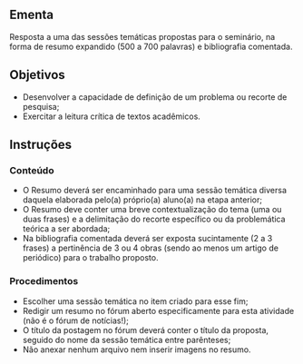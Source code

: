 ## Ementa ##

Resposta a uma das sessões temáticas propostas para o seminário, na forma de resumo expandido (500 a 700 palavras) e bibliografia comentada.

## Objetivos ##

+ Desenvolver a capacidade de definição de um problema ou 
  recorte de pesquisa;
+ Exercitar a leitura crítica de textos acadêmicos.

## Instruções ##

### Conteúdo ###

+ O Resumo deverá ser encaminhado para uma sessão temática 
  diversa daquela elaborada pelo(a) próprio(a) aluno(a) na 
  etapa anterior;
+ O Resumo deve conter uma breve contextualização do tema (uma 
  ou duas frases) e a delimitação do recorte específico ou da 
  problemática teórica a ser abordada;
+ Na bibliografia comentada deverá ser exposta sucintamente (2 
  a 3 frases) a pertinência de 3 ou 4 obras (sendo ao menos um 
  artigo de periódico) para o trabalho proposto.

### Procedimentos ###

+ Escolher uma sessão temática no item criado para esse fim;
+ Redigir um resumo no fórum aberto especificamente para esta 
  atividade (não é o fórum de notícias!);
+ O título da postagem no fórum deverá conter o título da 
  proposta, seguido do nome da sessão temática entre 
  parênteses;
+ Não anexar nenhum arquivo nem inserir imagens no resumo.
